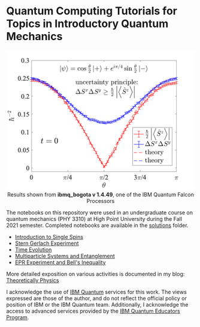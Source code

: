 # Quantum Computing Tutorials for Topics in Introductory Quantum Mechanics

<p align="center">
<img src="bogotaanim.gif" alt="uncertainty principle animation" width="500"/><br>
  Results shown from <b>ibmq_bogota v 1.4.49</b>, one of the IBM Quantum Falcon Processors
</p>

The notebooks on this repository were used in an undergraduate course on quantum mechanics (PHY 3310) at High Point University during the Fall 2021 semester. Completed notebooks are available in the [solutions](tutorials/solutions) folder.


- [Introduction to Single Spins](tutorials/01_IntroSingleSpins/01_IntroSingleSpin.ipynb)
- [Stern Gerlach Experiment](tutorials/02_SternGerlachExperiment/02_SternGerlachExperiment.ipynb)
- [Time Evolution](tutorials/03_TimeEvolution/03_TimeEvolution.ipynb)
- [Multiparticle Systems and Entanglement](tutorials/04_Entanglement/04_Entanglement.ipynb)
- [EPR Experiment and Bell's Inequality](tutorials/05_BellsInequality/05_BellsInequality.ipynb)

More detailed exposition on various activities is documented in my blog: [Theoretically Physics](https://theoreticallyphysics.wordpress.com/)

I acknowledge the use of [IBM Quantum](https://www.ibm.com/quantum-computing/) services for this work. The views expressed are those of the author, and do not reflect the official policy or position of IBM or the IBM Quantum team. Additionally, I acknowledge the access to advanced services provided by the [IBM Quantum Educators Program](https://quantum-computing.ibm.com/programs/educators).
